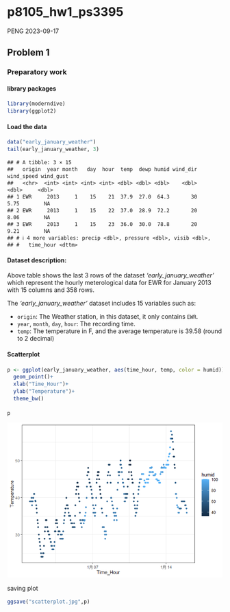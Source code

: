 p8105_hw1_ps3395
================
PENG
2023-09-17

## Problem 1

### Preparatory work

#### library packages

``` r
library(moderndive)
library(ggplot2)
```

#### Load the data

``` r
data("early_january_weather")
tail(early_january_weather, 3)
```

    ## # A tibble: 3 × 15
    ##   origin  year month   day  hour  temp  dewp humid wind_dir wind_speed wind_gust
    ##   <chr>  <int> <int> <int> <int> <dbl> <dbl> <dbl>    <dbl>      <dbl>     <dbl>
    ## 1 EWR     2013     1    15    21  37.9  27.0  64.3       30       5.75        NA
    ## 2 EWR     2013     1    15    22  37.0  28.9  72.2       20       8.06        NA
    ## 3 EWR     2013     1    15    23  36.0  30.0  78.8       20       9.21        NA
    ## # ℹ 4 more variables: precip <dbl>, pressure <dbl>, visib <dbl>,
    ## #   time_hour <dttm>

#### Dataset description:

Above table shows the last 3 rows of the dataset
*‘early_january_weather’* which represent the hourly meterological data
for EWR for January 2013 with 15 columns and 358 rows.

The *‘early_january_weather’* dataset includes 15 variables such as:

- `origin`: The Weather station, in this dataset, it only contains
  `EWR`.
- `year`, `month`, `day`, `hour`: The recording time.
- `temp`: The temperature in F, and the average temperature is 39.58
  (round to 2 decimal)

#### Scatterplot

``` r
p <- ggplot(early_january_weather, aes(time_hour, temp, color = humid)) + 
  geom_point()+
  xlab("Time_Hour")+
  ylab("Temperature")+
  theme_bw()

p
```

![](p8105_hw1_ps3395_files/figure-gfm/plot-1.png)<!-- -->

saving plot

``` r
ggsave("scatterplot.jpg",p)
```
